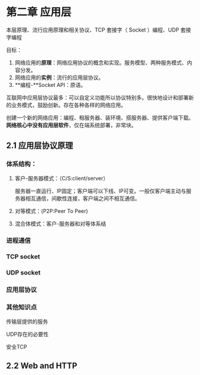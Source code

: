 # 第二章 应用层

本层原理、流行应用原理和相关协议、TCP 套接字（ Socket ）编程、UDP 套接字编程

目标：

1. 网络应用的**原理**：网络应用协议的概念和实现。服务模型、两种服务模式、内容分发。
2. 网络应用的**实例**：流行的应用层协议。
3. **编程-**Socket API：原语。

互联网中应用层协议最多：可以自定义功能所以协议特别多。很快地设计和部署新的业务模式，鼓励创新。存在各种各样的网络应用。

创建一个新的网络应用：编程、租服务器、装环境、搭服务器、提供客户端下载。**网络核心中没有应用层软件**，仅在端系统部署，非常块。

## 2.1 应用层协议原理

### 体系结构：

1. 客户-服务器模式：（C/S:client/server）

   服务器一直运行、IP固定；客户端可以下线、IP可变。一般仅客户端主动与服务器相互通信，间歇性连接，客户端之间不相互通信。

2. 对等模式：(P2P:Peer To Peer) 

3. 混合体模式：客户-服务器和对等体系结

### 进程通信

### TCP socket

### UDP socket

### 应用层协议

### 其他知识点

传输层提供的服务

UDP存在的必要性

安全TCP

## 2.2 Web and HTTP